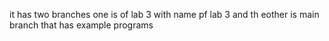 it has two branches one is of lab 3 with name pf lab 3 and th eother is main branch that has example programs
